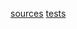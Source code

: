 [sources](https://github.com/FooolyHARD/Testing-of-Software/tree/lab1/src/main/java/org/senechka)
[tests](https://github.com/FooolyHARD/Testing-of-Software/tree/lab1/src/test/java/com/senechka)
